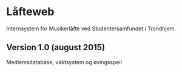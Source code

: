 
Låfteweb
=============

Internsystem for Musikerlåfte ved Studentersamfundet i Trondhjem.


Version 1.0 (august 2015)
----------------

Medlemsdatabase, vaktsystem og øvingsspeil
